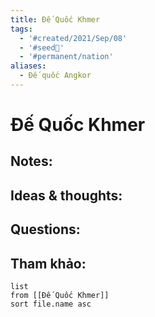 ```yaml
---
title: Đế Quốc Khmer
tags:
  - '#created/2021/Sep/08'
  - '#seed🥜'
  - '#permanent/nation'
aliases:
  - Đế quốc Angkor
---
```

# Đế Quốc Khmer

## Notes:


## Ideas & thoughts:

## Questions:


## Tham khảo:
```dataview
list
from [[Đế Quốc Khmer]]
sort file.name asc
```